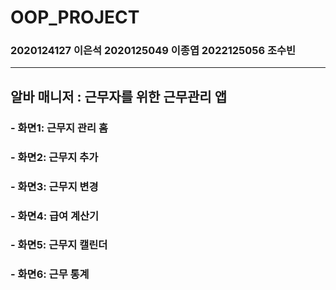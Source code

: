 # OOP_PROJECT
### 2020124127 이은석 2020125049 이종엽 2022125056 조수빈
***
## 알바 매니저 : 근무자를 위한 근무관리 앱

### - 화면1: 근무지 관리 홈

### - 화면2: 근무지 추가

### - 화면3: 근무지 변경

### - 화면4: 급여 계산기

### - 화면5: 근무지 캘린더

### - 화면6: 근무 통계
